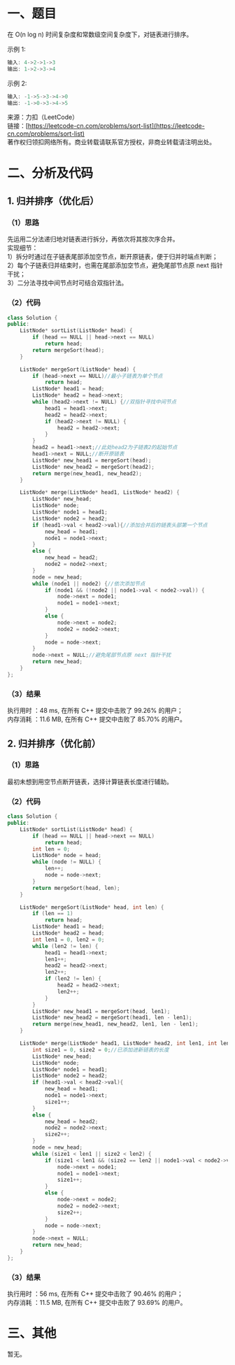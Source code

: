 # 一、题目
在 O(n log n) 时间复杂度和常数级空间复杂度下，对链表进行排序。   
    
示例 1:    
```c++
输入: 4->2->1->3
输出: 1->2->3->4
```
示例 2:  
```c++
输入: -1->5->3->4->0
输出: -1->0->3->4->5
```
来源：力扣（LeetCode）   
链接：[https://leetcode-cn.com/problems/sort-list](https://leetcode-cn.com/problems/sort-list)  
著作权归领扣网络所有。商业转载请联系官方授权，非商业转载请注明出处。  
# 二、分析及代码
## 1. 归并排序（优化后）
### （1）思路
先运用二分法递归地对链表进行拆分，再依次将其按次序合并。  
实现细节：  
1）拆分时通过在子链表尾部添加空节点，断开原链表，便于归并时端点判断；  
2）每个子链表归并结束时，也需在尾部添加空节点，避免尾部节点原 next 指针干扰；  
3）二分法寻找中间节点时可结合双指针法。  
### （2）代码
```cpp
class Solution {
public:
    ListNode* sortList(ListNode* head) {
        if (head == NULL || head->next == NULL)
            return head;
        return mergeSort(head);
    }

    ListNode* mergeSort(ListNode* head) {
        if (head->next == NULL)//最小子链表为单个节点
            return head;        
        ListNode* head1 = head;
        ListNode* head2 = head->next;
        while (head2->next != NULL) {//双指针寻找中间节点
            head1 = head1->next;
            head2 = head2->next;
            if (head2->next != NULL) {
                head2 = head2->next;
            }
        }
        head2 = head1->next;//此处head2为子链表2的起始节点
        head1->next = NULL;//断开原链表
        ListNode* new_head1 = mergeSort(head);
        ListNode* new_head2 = mergeSort(head2);
        return merge(new_head1, new_head2);
    }

    ListNode* merge(ListNode* head1, ListNode* head2) {
        ListNode* new_head;
        ListNode* node;
        ListNode* node1 = head1;
        ListNode* node2 = head2;
        if (head1->val < head2->val){//添加合并后的链表头部第一个节点
            new_head = head1;
            node1 = node1->next;
        }
        else {
            new_head = head2;
            node2 = node2->next;
        }
        node = new_head;
        while (node1 || node2) {//依次添加节点
            if (node1 && (!node2 || node1->val < node2->val)) {
                node->next = node1;
                node1 = node1->next;
            }
            else {
                node->next = node2;
                node2 = node2->next;
            }
            node = node->next;
        }
        node->next = NULL;//避免尾部节点原 next 指针干扰
        return new_head;
    }
};
```
### （3）结果
执行用时 ：48 ms, 在所有 C++ 提交中击败了 99.26% 的用户；  
内存消耗 ：11.6 MB, 在所有 C++ 提交中击败了 85.70% 的用户。  
## 2. 归并排序（优化前）
### （1）思路
最初未想到用空节点断开链表，选择计算链表长度进行辅助。  
### （2）代码
```cpp
class Solution {
public:
    ListNode* sortList(ListNode* head) {
        if (head == NULL || head->next == NULL)
            return head;
        int len = 0;
        ListNode* node = head;
        while (node != NULL) {
            len++;
            node = node->next;
        }
        return mergeSort(head, len);
    }

    ListNode* mergeSort(ListNode* head, int len) {
        if (len == 1)
            return head;        
        ListNode* head1 = head;
        ListNode* head2 = head;
        int len1 = 0, len2 = 0;
        while (len2 != len) {
            head1 = head1->next;
            len1++;
            head2 = head2->next;
            len2++;
            if (len2 != len) {
                head2 = head2->next;
                len2++;
            }
        }
        ListNode* new_head1 = mergeSort(head, len1);
        ListNode* new_head2 = mergeSort(head1, len - len1);
        return merge(new_head1, new_head2, len1, len - len1);
    }

    ListNode* merge(ListNode* head1, ListNode* head2, int len1, int len2) {
        int size1 = 0, size2 = 0;//已添加进新链表的长度
        ListNode* new_head;
        ListNode* node;
        ListNode* node1 = head1;
        ListNode* node2 = head2;
        if (head1->val < head2->val){
            new_head = head1;
            node1 = node1->next;
            size1++;
        }
        else {
            new_head = head2;
            node2 = node2->next;
            size2++;
        }
        node = new_head;
        while (size1 < len1 || size2 < len2) {
            if (size1 < len1 && (size2 == len2 || node1->val < node2->val)) {
                node->next = node1;
                node1 = node1->next;
                size1++;
            }
            else {
                node->next = node2;
                node2 = node2->next;
                size2++;
            }
            node = node->next;
        }
        node->next = NULL;
        return new_head;
    }
};
```
### （3）结果
执行用时 ：56 ms, 在所有 C++ 提交中击败了 90.46% 的用户；  
内存消耗 ：11.5 MB, 在所有 C++ 提交中击败了 93.69% 的用户。  
# 三、其他 
暂无。  
